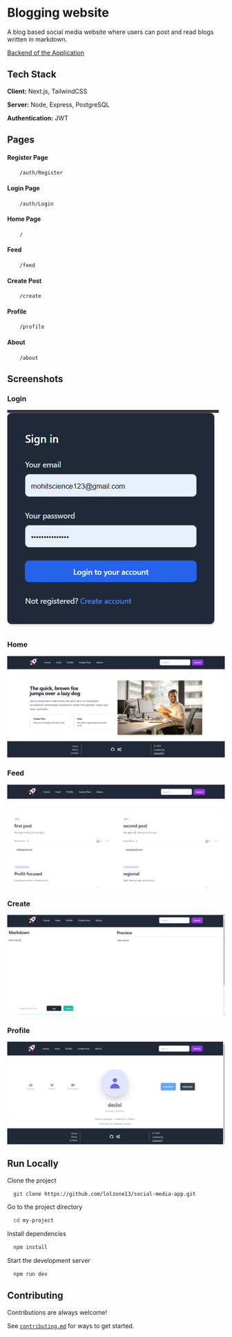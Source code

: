
# Blogging website

A blog based social media website where users can post and read blogs written in markdown.

[Backend of the Application](https://github.com/lolzone13/social-media-app-backend)


## Tech Stack

**Client:** Next.js, TailwindCSS

**Server:** Node, Express, PostgreSQL

**Authentication:** JWT




## Pages

#### Register Page

```http
    /auth/Register
```


#### Login Page

```http
    /auth/Login
```


#### Home Page

```http
    /
```

#### Feed

```http
    /feed
```

#### Create Post

```http
    /create
```

#### Profile

```http
    /profile
```

#### About

```http
    /about
```
## Screenshots

### Login
![App Screenshot](https://github.com/lolzone13/social-media-app/blob/main/docs/login.png)

### Home
![App Screenshot](https://github.com/lolzone13/social-media-app/blob/main/docs/home.png)

### Feed
![App Screenshot](https://github.com/lolzone13/social-media-app/blob/main/docs/feed.png)

### Create
![App Screenshot](https://github.com/lolzone13/social-media-app/blob/main/docs/create.png)

### Profile
![App Screenshot](https://github.com/lolzone13/social-media-app/blob/main/docs/profile.png)

## Run Locally

Clone the project

```bash
  git clone https://github.com/lolzone13/social-media-app.git
```

Go to the project directory

```bash
  cd my-project
```

Install dependencies

```bash
  npm install
```

Start the development server

```bash
  npm run dev
```


## Contributing

Contributions are always welcome!

See [`contributing.md`](https://github.com/lolzone13/social-media-app/blob/main/docs/CONTRIBUTING.md) for ways to get started.


